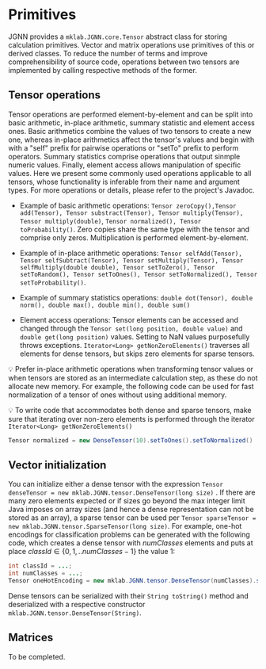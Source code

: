 # Primitives
JGNN provides a `mklab.JGNN.core.Tensor` abstract class for storing calculation primitives. Vector and matrix operations use primitives of this or derived classes. To reduce the number of terms and improve comprehensibility of source code, operations between two tensors are implemented by calling respective methods of the former. 

## Tensor operations
Tensor operations are performed element-by-element and can be split into basic arithmetic, in-place arithmetic, summary statistic and element access ones. Basic arithmetics combine the values of two tensors to create a new one, whereas in-place arithmetics affect the tensor's values and begin with with a "self" prefix for pairwise operations or "setTo" prefix to perform operators. Summary statistics comprise operations that output sinmple numeric values. Finally, element access allows manipulation of specific values. Here we present some commonly used operations applicable to all tensors, whose functionality is inferable from their name and argument types. For more operations or details, please refer to the project's Javadoc.

- Example of basic arithmetic operations: `Tensor zeroCopy(),Tensor add(Tensor), Tensor substract(Tensor), Tensor multiply(Tensor), Tensor multiply(double)`, `Tensor normalized(), Tensor toProbability()`. Zero copies share the same type with the tensor and comprise only zeros. Multiplication is performed element-by-element.

- Example of in-place arithmetic operations: `Tensor selfAdd(Tensor), Tensor selfSubtract(Tensor), Tensor setMultiply(Tensor), Tensor selfMultiply(double double), Tensor setToZero(), Tensor setToRandom(), Tensor setToOnes(), Tensor setToNormalized(), Tensor setToProbability()`. 

- Example of summary statistics operations: `double dot(Tensor), double norm(), double max(), double min(), double sum()`

- Element access operations: Tensor elements can be accessed and changed through the `Tensor set(long position, double value)` and `double get(long position)` values. Setting to NaN values purposefully throws exceptions. `Iterator<Long> getNonZeroElements()` traverses all elements for dense tensors, but skips zero elements for sparse tensors.


:bulb: Prefer in-place arithmetic operations when transforming tensor values or when tensors are stored as an intermediate calculation step, as these do not allocate new memory. For example, the following code can be used for fast normalization of a tensor of ones without using additional memory.

:bulb: To write code that accommodates both dense and sparse tensors, make sure that iterating over non-zero elements is performed through the iterator `Iterator<Long> getNonZeroElements()`


```Java
Tensor normalized = new DenseTensor(10).setToOnes().setToNormalized()
```


## Vector initialization

You can initialize either a dense tensor with the expression `Tensor denseTensor = new mklab.JGNN.tensor.DenseTensor(long size)` .
If there are many zero elements expected or if sizes go beyond the max integer limit Java imposes on array sizes (and hence a dense representation can not be stored as an array), a sparse tensor can be used per `Tensor sparseTensor = new mklab.JGNN.tensor.SparseTensor(long size)`. For example, one-hot encodings for classification problems can be generated with the following code, which creates a dense tensor with $numClasses$ elements and puts at place $`classId \in\{0,1,..numClasses-1\}`$ the value 1:

```java
int classId = ...;
int numClasses = ...;
Tensor oneHotEncoding = new mklab.JGNN.tensor.DenseTensor(numClasses).set(classId, 1);
```

Dense tensors can be serialized with their `String toString()` method and deserialized with a respective constructor `mklab.JGNN.tensor.DenseTensor(String)`.


## Matrices
To be completed.